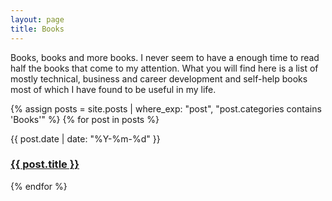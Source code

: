 ```yaml
---
layout: page
title: Books
---
```


Books, books and more books. I never seem to have a enough time to read half the books that come to my attention. What you will find here is a list of mostly technical, business and career development and self-help books most of which I have found to be useful in my life.

{% assign posts = site.posts | where_exp: "post", "post.categories contains 'Books'" %}
{% for post in posts %}
  <p>
    {{ post.date | date: "%Y-%m-%d" }}
    <h3>
      <a href="{{ post.url }}">
        {{ post.title }}
      </a>
    </h3>
  </p>
{% endfor %}
